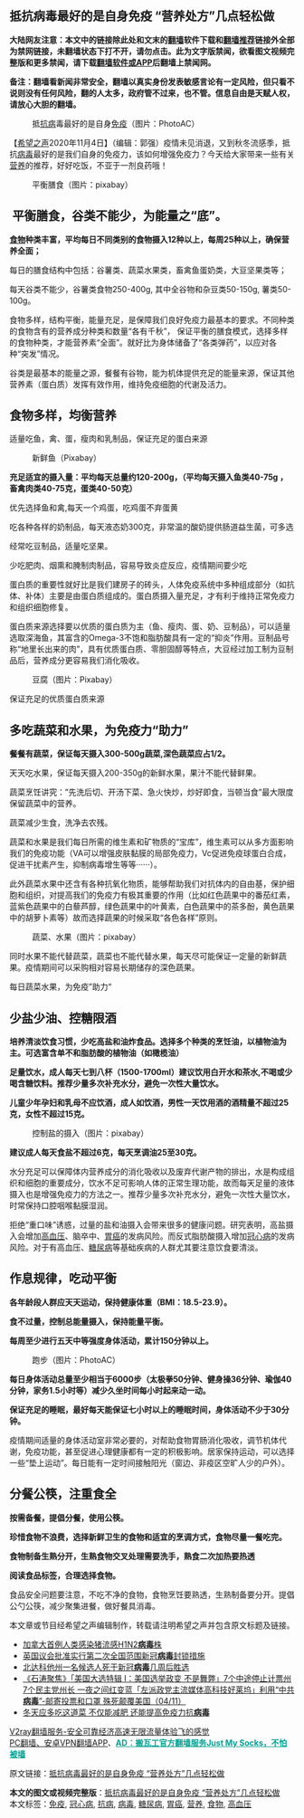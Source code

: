  <h2>抵抗病毒最好的是自身免疫 “营养处方”几点轻松做</h2> <p class="notice"><b>大陆网友注意：本文中的链接除此处和文末的<a href="https://github.com/bannedbook/fanqiang" >翻墙</a>软件下载和<a href="https://github.com/killgcd/justmysocks/blob/master/README.md">翻墙推荐</a>链接外全部为禁网链接，未翻墙状态下打不开，请勿点击。此为文字版禁闻，欲看图文视频完整版和更多禁闻，请下载<a href="https://github.com/bannedbook/fanqiang">翻墙软件或APP</a>后翻墙上禁闻网。</p><p>备注：翻墙看新闻非常安全，翻墙以真实身份发表敏感言论有一定风险，但只看不说则没有任何风险，翻的人太多，政府管不过来，也不管。信息自由是天赋人权，请放心大胆的翻墙。</b></p>  <div class="entry"> <figure><figcaption>抵<a href="https://www.bannedbook.org/bnews/tag/%E6%8A%97%E7%97%85/" class="st_tag internal_tag" rel="tag" title="标签 抗病 下的日志">抗病</a>毒最好的是自身<a href="https://www.bannedbook.org/bnews/tag/%E5%85%8D%E7%96%AB/" class="st_tag internal_tag" rel="tag" title="标签 免疫 下的日志">免疫</a>（图片：PhotoAC）</figcaption></figure> <p>【<span class='wp_keywordlink_affiliate'><a href="https://www.soundofhope.org" title="希望之声" target="_blank">希望之声</a></span>2020年11月4日】（编辑：郭强）疫情未见消退，又到秋冬流感季，抵抗<a href="https://www.bannedbook.org/bnews/tag/%e7%97%85%e6%af%92/" class="st_tag internal_tag" rel="tag" title="标签 病毒 下的日志">病毒</a>最好的是我们自身的免疫力，该如何增强免疫力？今天给大家带来一些有关<a href="https://www.bannedbook.org/bnews/tag/%E8%90%A5%E5%85%BB/" class="st_tag internal_tag" rel="tag" title="标签 营养 下的日志">营养</a>的推荐，好好吃饭，不亚于一剂良药哦！</p> <figure><figcaption>平衡膳食（图片：pixabay）</figcaption></figure> <h2> 平衡膳食，谷类不能少，为能量之“底”。</h2> <p><strong><a href="https://www.bannedbook.org/bnews/tag/%e9%a3%9f%e7%89%a9/" class="st_tag internal_tag" rel="tag" title="标签 食物 下的日志">食物</a>种类丰富，平均每日不同类别的食物摄入12种以上，每周25种以上，确保营养全面；</strong></p> <p>每日的膳食结构中包括：谷薯类、蔬菜水果类，畜禽鱼蛋奶类，大豆坚果类等；</p> <p>每天谷类不能少，谷薯类食物250-400g, 其中全谷物和杂豆类50-150g, 薯类50-100g。</p> <p>食物多样，结构平衡，能量充足，是保障我们良好免疫力最基本的要求。不同种类的食物含有的营养成分种类和数量“各有千秋”， 保证平衡的膳食模式，选择多样的食物种类，才能营养素“全面”。就好比为身体储备了“各类弹药”，以应对各种“突发”情况。</p> <p>谷类是最基本的能量之源，餐餐有谷物，能为机体提供充足的能量来源，保证其他营养素（蛋白质）发挥有效作用，维持免疫细胞的代谢及活力。</p> <h2>食物多样，均衡营养</h2> <p>适量吃鱼，禽、蛋，瘦肉和乳制品，保证充足的蛋白来源</p> <figure><figcaption>新鲜鱼（Pixabay）</figcaption></figure> <p><strong>充足适宜的摄入量：平均每天总量约120-200g，（平均每天摄入鱼类40-75g ，畜禽肉类40-75克，蛋类40-50克）</strong></p> <p>优先选择鱼和禽,每天一个鸡蛋，吃鸡蛋不弃蛋黄</p> <p>吃各种各样的奶制品，每天液态奶300克，非常温的酸奶提供肠道益生菌，可多选</p>  <p>经常吃豆制品，适量吃坚果。</p> <p>少吃肥肉、烟熏和腌制肉制品，容易导致炎症反应，疫情期间要少吃</p> <p>蛋白质的重要性就好比是我们建房子的砖头，人体免疫系统中多种组成部分（如抗体、补体）主要是由蛋白质组成的。蛋白质摄入量充足，才有利于维持正常免疫力和组织细胞修复。</p> <p>蛋白质来源选择要以优质的蛋白质为主（鱼、瘦肉、蛋、奶、豆制品），可以适量选取深海鱼，其富含的Omega-3不饱和脂肪酸具有一定的“抑炎”作用。豆制品号称“地里长出来的肉”，具有优质蛋白质、零胆固醇等特点，大豆经过加工制为豆制品后，营养成分更容易我们消化吸收。</p> <figure><figcaption>豆腐（图片：Pixabay）</figcaption></figure> <p>保证充足的优质蛋白质来源</p> <h2>多吃蔬菜和水果，为免疫力“助力”</h2> <p><strong>餐餐有蔬菜，保证每天摄入300-500g蔬菜,深色蔬菜应占1/2。</strong></p> <p>天天吃水果，保证每天摄入200-350g的新鲜水果，果汁不能代替鲜果。</p> <p>蔬菜烹饪讲究：”先洗后切、开汤下菜、急火快炒，炒好即食，当顿当食”最大限度保留蔬菜中的营养。</p> <p>蔬菜减少生食，洗净去农残。</p> <p>蔬菜和水果是我们每日所需的维生素和矿物质的“宝库”，维生素可以从多方面影响我们的免疫功能（VA可以增强皮肤黏膜的局部免疫力，Vc促进免疫球蛋白合成，促进干扰素产生，抑制病毒增生等等······）。</p>  <p>此外蔬菜水果中还含有各种抗氧化物质，能够帮助我们对抗体内的自由基，保护细胞和组织，对提高我们的免疫力有极其重要的作用（比如红色蔬果中的番茄红素，蓝紫色蔬果中的白藜芦醇，绿色蔬果中的叶黄素，白色蔬果中的茶多酚，黄色蔬果中的胡萝卜素等）故而选择蔬果的时候采取“各色各样”原则。</p> <figure><figcaption>蔬菜、水果（图片：pixabay）</figcaption></figure> <p>同时水果不能代替蔬菜，蔬菜也不能代替水果，每天尽可能保证一定量的新鲜蔬果。疫情期间可以采购相对容易长期储存的深色蔬果。</p> <p>每日蔬菜水果，为免疫”助力“</p> <h2>少盐少油、控糖限酒</h2> <p><strong>培养清淡饮食习惯，少吃高盐和油炸食品。选择多个种类的烹饪油，以植物油为主。可选富含单不和脂肪酸的植物油（如橄榄油）</strong></p> <p><strong>足量饮水，成人每天七到八杯（1500-1700ml）建议饮用白开水和茶水,不喝或少喝含糖饮料。推荐少量多次补充水分，避免一次性大量饮水。</strong></p> <p><strong>儿童少年孕妇和乳母不应饮酒，成人如饮酒，男性一天饮用酒的酒精量不超过25克，女性不超过15克。</strong></p> <figure><figcaption>控制盐的摄入（图片：pixabay）</figcaption></figure> <p><strong>建议成人每天食盐不超过6克，每天烹调油25至30克。</strong></p> <p>水分充足可以保障体内营养成分的消化吸收以及废弃代谢产物的排出，水是构成组织和细胞的重要成分，饮水不足可影响人体的正常生理功能，故而每天足量的液体摄入也是增强免疫力的方法之一。推荐少量多次补充水分，避免一次性大量饮水，时常保持口腔咽喉黏膜湿润。</p> <p>拒绝“重口味”诱惑，过量的盐和油摄入会带来很多的健康问题。研究表明，高盐摄入会增加<a href="https://www.bannedbook.org/bnews/tag/%e9%ab%98%e8%a1%80%e5%8e%8b/" class="st_tag internal_tag" rel="tag" title="标签 高血压 下的日志">高血压</a>、脑卒中、<a href="https://www.bannedbook.org/bnews/tag/%E8%83%83%E7%99%8C/" class="st_tag internal_tag" rel="tag" title="标签 胃癌 下的日志">胃癌</a>的发病风险。而反式脂肪酸摄入增加<a href="https://www.bannedbook.org/bnews/tag/%E5%86%A0%E5%BF%83%E7%97%85/" class="st_tag internal_tag" rel="tag" title="标签 冠心病 下的日志">冠心病</a>的发病风险。对于有高血压、<a href="https://www.bannedbook.org/bnews/tag/%e7%b3%96%e5%b0%bf%e7%97%85/" class="st_tag internal_tag" rel="tag" title="标签 糖尿病 下的日志">糖尿病</a>等基础疾病的人群尤其要注意饮食要清淡。</p> <h2>作息规律，吃动平衡</h2> <p><strong>各年龄段人群应天天运动，保持健康体重（BMI：18.5-23.9）。</strong></p>  <p><strong>食不过量，控制总能量摄入，保持能量平衡。</strong></p> <p><strong>每周至少进行五天中等强度身体活动，累计150分钟以上。</strong></p> <figure><figcaption>跑步（图片：PhotoAC）</figcaption></figure> <p><strong>每日身体活动总量至少相当于6000步（太极拳50分钟、健身操36分钟、瑜伽40分钟，家务1.5小时等）减少久坐时间每小时起来动一动。</strong></p> <p><strong>保证充足的睡眠，最好每天能保证七小时以上的睡眠时间，身体活动不少于30分钟。</strong></p> <p>疫情期间适量的身体活动室非常必要的，对帮助食物胃肠消化吸收，调节机体代谢，免疫功能，甚至促进心理健康都有一定的积极影响。居家保持运动，可以选择一些“垫上运动”。每日能有一定时间接触阳光（窗边、非疫区空旷人少的户外）。</p> <h2>分餐公筷，注重食全</h2> <p><strong>按需备餐，提倡分餐，使用公筷。</strong></p> <p><strong>珍惜食物不浪费，选择新鲜卫生的食物和适宜的烹调方式，食物尽量一餐吃完。</strong></p> <p><strong>食物制备生熟分开，生熟食物交叉处理需要洗手，熟食二次加热要热透</strong></p> <p><strong>阅读食品标签，合理选择食物。</strong></p> <p>食品安全问题要注意，不吃不净的食物，食物烹饪要熟透，生熟制备要分开。提倡公勺公筷，减少聚集进餐，做好餐具消毒。</p>  <p>本文章或节目经希望之声编辑制作，转载请注明希望之声并包含原文标题及链接。</p> <ul class='op-related-articles' title='相关阅读'> <li><a href='https://www.bannedbook.org/bnews/worldnews/20201105/1426145.html' target='_blank'>加拿大首例人类感染猪流感H1N2<b>病毒</b>株</a></li> <li><a href='https://www.bannedbook.org/bnews/worldnews/20201105/1426032.html' target='_blank'>英国议会批准实行第二次全国范围新冠<b>病毒</b>封锁措施</a></li> <li><a href='https://www.bannedbook.org/bnews/worldnews/usa/20201105/1426013.html' target='_blank'>北达科他州一名候选人死于新冠<b>病毒</b>几周后胜选</a></li> <li><a href='https://www.bannedbook.org/bnews/bannedvideo/20201105/1426004.html' target='_blank'>《石涛聚焦》「美国大选特辑 I：美国选举政变 不是舞弊」7个中途停止计票州 7个民主党州长 一夜之间红变蓝「左派政党主流媒体高科技好莱坞」利用“中共<b>病毒</b>”-邮寄投票和口罩 殊死颠覆美国（04/11）</a></li> <li><a href='https://www.bannedbook.org/bnews/comments/20201104/1425689.html' target='_blank'>冬天应多吃这道菜 不仅能减肥 还能提高免疫力抗<b>病毒</b></a></li> </ul> <p class="texttj"> <a href="https://www.bannedbook.org/forum23/topic22702.html" target="_blank">V2ray翻墙服务-安全可靠经济高速无限流量体验飞的感觉</a><br/> <a href="https://github.com/bannedbook/fanqiang/wiki/%E7%A6%81%E9%97%BB%E7%BD%91%E5%AE%89%E5%8D%93%E7%BF%BB%E5%A2%99%E6%96%B0%E9%97%BBAPP" target="_blank">PC翻墙、安卓VPN翻墙APP</a>、<span onclick="window.open('https://github.com/killgcd/justmysocks/blob/master/README.md')" style="font-weight:bold;color:#00A191;cursor:pointer;text-decoration:underline;outline:none">AD：搬瓦工官方翻墙服务Just My Socks，不怕被墙</span></p><p>原文链接：<a class="src_link"  href="https://www.soundofhope.org/post/438868" target="_blank">抵抗病毒最好的是自身免疫 “营养处方”几点轻松做</a></p><a name='sharetosocial'></a>       <div><b>本文的图文或视频完整版</b>：<a href='https://www.bannedbook.org/bnews/comments/20201105/1426210.html'>抵抗病毒最好的是自身免疫 “营养处方”几点轻松做</a></div>  </div><!--END ENTRY--> <div class="postfooter"> <div>本文标签：<a href="https://www.bannedbook.org/bnews/tag/%E5%85%8D%E7%96%AB/" rel="tag">免疫</a>, <a href="https://www.bannedbook.org/bnews/tag/%E5%86%A0%E5%BF%83%E7%97%85/" rel="tag">冠心病</a>, <a href="https://www.bannedbook.org/bnews/tag/%E6%8A%97%E7%97%85/" rel="tag">抗病</a>, <a href="https://www.bannedbook.org/bnews/tag/%e7%97%85%e6%af%92/" rel="tag">病毒</a>, <a href="https://www.bannedbook.org/bnews/tag/%e7%b3%96%e5%b0%bf%e7%97%85/" rel="tag">糖尿病</a>, <a href="https://www.bannedbook.org/bnews/tag/%E8%83%83%E7%99%8C/" rel="tag">胃癌</a>, <a href="https://www.bannedbook.org/bnews/tag/%E8%90%A5%E5%85%BB/" rel="tag">营养</a>, <a href="https://www.bannedbook.org/bnews/tag/%e9%a3%9f%e7%89%a9/" rel="tag">食物</a>, <a href="https://www.bannedbook.org/bnews/tag/%e9%ab%98%e8%a1%80%e5%8e%8b/" rel="tag">高血压</a></div>  </div><!--END POSTFOOTER--> 